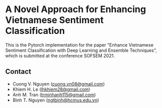 # A Novel Approach for Enhancing Vietnamese Sentiment Classification

This is the Pytorch implementation for the paper "Enhance Vietnamese Sentiment Classification with Deep Learning and Ensemble Techniques", which is submitted at the conference SOFSEM 2021.

## Contact

* Cuong V. Nguyen (cuong.vn08@gmail.com)
* Khiem H. Le (lhkhiem28@gmail.com)
* Anh M. Tran (trminhanh115@gmail.com)
* Binh T. Nguyen (ngtbinh@hcmus.edu.vn)
